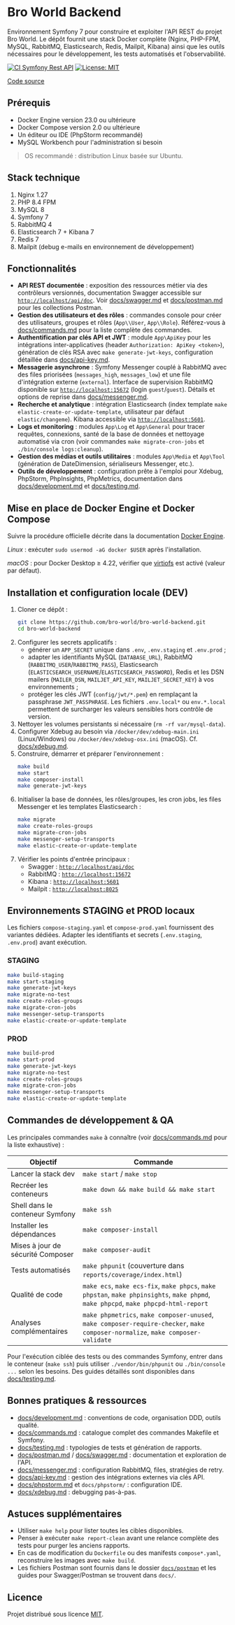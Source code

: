 # Bro World Backend

Environnement Symfony 7 pour construire et exploiter l'API REST du projet Bro World. Le dépôt fournit une stack Docker complète (Nginx, PHP-FPM, MySQL, RabbitMQ, Elasticsearch, Redis, Mailpit, Kibana) ainsi que les outils nécessaires pour le développement, les tests automatisés et l'observabilité.

[![CI Symfony Rest API](https://github.com/bro-world/bro-world-backend/actions/workflows/ci.yml/badge.svg)](https://github.com/bro-world/bro-world-backend/actions/workflows/ci.yml)
[![License: MIT](https://img.shields.io/badge/license-MIT-blue.svg)](LICENSE)

[Code source](https://github.com/bro-world/bro-world-backend)

## Prérequis

* Docker Engine version 23.0 ou ultérieure
* Docker Compose version 2.0 ou ultérieure
* Un éditeur ou IDE (PhpStorm recommandé)
* MySQL Workbench pour l'administration si besoin

> OS recommandé : distribution Linux basée sur Ubuntu.

## Stack technique

1. Nginx 1.27
2. PHP 8.4 FPM
3. MySQL 8
4. Symfony 7
5. RabbitMQ 4
6. Elasticsearch 7 + Kibana 7
7. Redis 7
8. Mailpit (debug e-mails en environnement de développement)

## Fonctionnalités

* **API REST documentée** : exposition des ressources métier via des contrôleurs versionnés, documentation Swagger accessible sur [`http://localhost/api/doc`](http://localhost/api/doc). Voir [docs/swagger.md](docs/swagger.md) et [docs/postman.md](docs/postman.md) pour les collections Postman.
* **Gestion des utilisateurs et des rôles** : commandes console pour créer des utilisateurs, groupes et rôles (`App\\User`, `App\\Role`). Référez-vous à [docs/commands.md](docs/commands.md) pour la liste complète des commandes.
* **Authentification par clés API et JWT** : module `App\ApiKey` pour les intégrations inter-applicatives (header `Authorization: ApiKey <token>`), génération de clés RSA avec `make generate-jwt-keys`, configuration détaillée dans [docs/api-key.md](docs/api-key.md).
* **Messagerie asynchrone** : Symfony Messenger couplé à RabbitMQ avec des files priorisées (`messages_high`, `messages_low`) et une file d'intégration externe (`external`). Interface de supervision RabbitMQ disponible sur [`http://localhost:15672`](http://localhost:15672) (login `guest`/`guest`). Détails et options de reprise dans [docs/messenger.md](docs/messenger.md).
* **Recherche et analytique** : intégration Elasticsearch (index template `make elastic-create-or-update-template`, utilisateur par défaut `elastic/changeme`). Kibana accessible via [`http://localhost:5601`](http://localhost:5601).
* **Logs et monitoring** : modules `App\Log` et `App\General` pour tracer requêtes, connexions, santé de la base de données et nettoyage automatisé via cron (voir commandes `make migrate-cron-jobs` et `./bin/console logs:cleanup`).
* **Gestion des médias et outils utilitaires** : modules `App\Media` et `App\Tool` (génération de DateDimension, sérialiseurs Messenger, etc.).
* **Outils de développement** : configuration prête à l'emploi pour Xdebug, PhpStorm, PhpInsights, PhpMetrics, documentation dans [docs/development.md](docs/development.md) et [docs/testing.md](docs/testing.md).

## Mise en place de Docker Engine et Docker Compose

Suivre la procédure officielle décrite dans la documentation [Docker Engine](https://docs.docker.com/engine/install/).

*Linux* : exécuter `sudo usermod -aG docker $USER` après l'installation.

*macOS* : pour Docker Desktop ≥ 4.22, vérifier que [virtiofs](https://www.docker.com/blog/speed-boost-achievement-unlocked-on-docker-desktop-4-6-for-mac/) est activé (valeur par défaut).

## Installation et configuration locale (DEV)

1. Cloner ce dépôt :
   ```bash
   git clone https://github.com/bro-world/bro-world-backend.git
   cd bro-world-backend
   ```
2. Configurer les secrets applicatifs :
   * générer un `APP_SECRET` unique dans `.env`, `.env.staging` et `.env.prod` ;
   * adapter les identifiants MySQL (`DATABASE_URL`), RabbitMQ (`RABBITMQ_USER`/`RABBITMQ_PASS`), Elasticsearch (`ELASTICSEARCH_USERNAME`/`ELASTICSEARCH_PASSWORD`), Redis et les DSN mailers (`MAILER_DSN`, `MAILJET_API_KEY`, `MAILJET_SECRET_KEY`) à vos environnements ;
   * protéger les clés JWT (`config/jwt/*.pem`) en remplaçant la passphrase `JWT_PASSPHRASE`.
   Les fichiers `.env.local*` ou `env.*.local` permettent de surcharger les valeurs sensibles hors contrôle de version.
3. Nettoyer les volumes persistants si nécessaire (`rm -rf var/mysql-data`).
4. Configurer Xdebug au besoin via `/docker/dev/xdebug-main.ini` (Linux/Windows) ou `/docker/dev/xdebug-osx.ini` (macOS). Cf. [docs/xdebug.md](docs/xdebug.md).
5. Construire, démarrer et préparer l'environnement :
   ```bash
   make build
   make start
   make composer-install
   make generate-jwt-keys
   ```
6. Initialiser la base de données, les rôles/groupes, les cron jobs, les files Messenger et les templates Elasticsearch :
   ```bash
   make migrate
   make create-roles-groups
   make migrate-cron-jobs
   make messenger-setup-transports
   make elastic-create-or-update-template
   ```
7. Vérifier les points d'entrée principaux :
   * Swagger : [`http://localhost/api/doc`](http://localhost/api/doc)
   * RabbitMQ : [`http://localhost:15672`](http://localhost:15672)
   * Kibana : [`http://localhost:5601`](http://localhost:5601)
   * Mailpit : [`http://localhost:8025`](http://localhost:8025)

## Environnements STAGING et PROD locaux

Les fichiers `compose-staging.yaml` et `compose-prod.yaml` fournissent des variantes dédiées. Adapter les identifiants et secrets (`.env.staging`, `.env.prod`) avant exécution.

### STAGING
```bash
make build-staging
make start-staging
make generate-jwt-keys
make migrate-no-test
make create-roles-groups
make migrate-cron-jobs
make messenger-setup-transports
make elastic-create-or-update-template
```

### PROD
```bash
make build-prod
make start-prod
make generate-jwt-keys
make migrate-no-test
make create-roles-groups
make migrate-cron-jobs
make messenger-setup-transports
make elastic-create-or-update-template
```

## Commandes de développement & QA

Les principales commandes `make` à connaître (voir [docs/commands.md](docs/commands.md) pour la liste exhaustive) :

| Objectif | Commande |
| --- | --- |
| Lancer la stack dev | `make start` / `make stop` |
| Recréer les conteneurs | `make down && make build && make start` |
| Shell dans le conteneur Symfony | `make ssh` |
| Installer les dépendances | `make composer-install` |
| Mises à jour de sécurité Composer | `make composer-audit` |
| Tests automatisés | `make phpunit` (couverture dans `reports/coverage/index.html`) |
| Qualité de code | `make ecs`, `make ecs-fix`, `make phpcs`, `make phpstan`, `make phpinsights`, `make phpmd`, `make phpcpd`, `make phpcpd-html-report` |
| Analyses complémentaires | `make phpmetrics`, `make composer-unused`, `make composer-require-checker`, `make composer-normalize`, `make composer-validate` |

Pour l'exécution ciblée des tests ou des commandes Symfony, entrer dans le conteneur (`make ssh`) puis utiliser `./vendor/bin/phpunit` ou `./bin/console ...` selon les besoins. Des guides détaillés sont disponibles dans [docs/testing.md](docs/testing.md).

## Bonnes pratiques & ressources

* [docs/development.md](docs/development.md) : conventions de code, organisation DDD, outils qualité.
* [docs/commands.md](docs/commands.md) : catalogue complet des commandes Makefile et Symfony.
* [docs/testing.md](docs/testing.md) : typologies de tests et génération de rapports.
* [docs/postman.md](docs/postman.md) / [docs/swagger.md](docs/swagger.md) : documentation et exploration de l'API.
* [docs/messenger.md](docs/messenger.md) : configuration RabbitMQ, files, stratégies de retry.
* [docs/api-key.md](docs/api-key.md) : gestion des intégrations externes via clés API.
* [docs/phpstorm.md](docs/phpstorm.md) et `docs/phpstorm/` : configuration IDE.
* [docs/xdebug.md](docs/xdebug.md) : debugging pas-à-pas.

## Astuces supplémentaires

* Utiliser `make help` pour lister toutes les cibles disponibles.
* Penser à exécuter `make report-clean` avant une relance complète des tests pour purger les anciens rapports.
* En cas de modification du `Dockerfile` ou des manifests `compose*.yaml`, reconstruire les images avec `make build`.
* Les fichiers Postman sont fournis dans le dossier [`docs/postman`](docs/postman) et les guides pour Swagger/Postman se trouvent dans `docs/`.

## Licence

Projet distribué sous licence [MIT](LICENSE).
